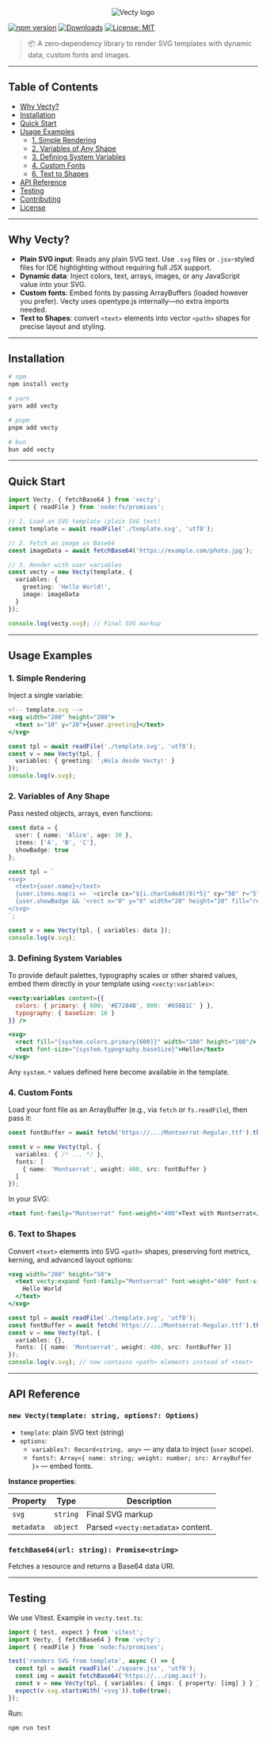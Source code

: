 <p align="center">
  <picture>
    <source media="(prefers-color-scheme: dark)" srcset="https://github.com/user-attachments/assets/5859849e-c6ba-4a7e-9ca7-4537bdae6717">
    <source media="(prefers-color-scheme: light)" srcset="https://github.com/user-attachments/assets/da84874f-f806-4172-bfa5-f38cd15ebb46">
    <img src="https://github.com/user-attachments/assets/da84874f-f806-4172-bfa5-f38cd15ebb46" alt="Vecty logo">
  </picture>
</p>

[![npm version](https://img.shields.io/npm/v/vecty.svg)](https://www.npmjs.com/package/vecty) [![Downloads](https://img.shields.io/npm/dm/vecty.svg)](https://www.npmjs.com/package/vecty) [![License: MIT](https://img.shields.io/badge/License-MIT-blue.svg)](LICENSE)

> 📦 A zero‑dependency library to render SVG templates with dynamic data, custom fonts and images.

---

## Table of Contents

- [Why Vecty?](#why-vecty)
- [Installation](#installation)
- [Quick Start](#quick-start)
- [Usage Examples](#usage-examples)
  - [1. Simple Rendering](#1-simple-rendering)
  - [2. Variables of Any Shape](#2-variables-of-any-shape)
  - [3. Defining System Variables](#3-defining-system-variables)
  - [4. Custom Fonts](#4-custom-fonts)
  - [6. Text to Shapes](#6-text-to-shapes)
- [API Reference](#api-reference)
- [Testing](#testing)
- [Contributing](#contributing)
- [License](#license)

---

## Why Vecty?

- **Plain SVG input**: Reads any plain SVG text. Use `.svg` files or `.jsx`-styled files for IDE highlighting without requiring full JSX support.
- **Dynamic data**: Inject colors, text, arrays, images, or any JavaScript value into your SVG.
- **Custom fonts**: Embed fonts by passing ArrayBuffers (loaded however you prefer). Vecty uses opentype.js internally—no extra imports needed.
- **Text to Shapes**: convert `<text>` elements into vector `<path>` shapes for precise layout and styling.

---

## Installation

```bash
# npm
npm install vecty

# yarn
yarn add vecty

# pnpm
pnpm add vecty

# bun
bun add vecty
```

---

## Quick Start

```ts
import Vecty, { fetchBase64 } from 'vecty';
import { readFile } from 'node:fs/promises';

// 1. Load an SVG template (plain SVG text)
const template = await readFile('./template.svg', 'utf8');

// 2. Fetch an image as Base64
const imageData = await fetchBase64('https://example.com/photo.jpg');

// 3. Render with user variables
const vecty = new Vecty(template, {
  variables: {
    greeting: 'Hello World!',
    image: imageData
  }
});

console.log(vecty.svg); // Final SVG markup
```

---

## Usage Examples

### 1. Simple Rendering

Inject a single variable:

```jsx
<!-- template.svg -->
<svg width="200" height="200">
  <text x="10" y="20">{user.greeting}</text>
</svg>
```

```ts
const tpl = await readFile('./template.svg', 'utf8');
const v = new Vecty(tpl, {
  variables: { greeting: '¡Hola desde Vecty!' }
});
console.log(v.svg);
```

### 2. Variables of Any Shape

Pass nested objects, arrays, even functions:

```ts
const data = {
  user: { name: 'Alice', age: 30 },
  items: ['A', 'B', 'C'],
  showBadge: true
};

const tpl = `
<svg>
  <text>{user.name}</text>
  {user.items.map(i => `<circle cx="${i.charCodeAt(0)*5}" cy="50" r="5"/>`).join('')}
  {user.showBadge && '<rect x="0" y="0" width="20" height="20" fill="red"/>'}
</svg>
`;

const v = new Vecty(tpl, { variables: data });
console.log(v.svg);
```

### 3. Defining System Variables

To provide default palettes, typography scales or other shared values, embed them directly in your template using `<vecty:variables>`:

```jsx
<vecty:variables content={{
  colors: { primary: { 600: '#E7284B', 800: '#650B1C' } },
  typography: { baseSize: 16 }
}} />

<svg>
  <rect fill="{system.colors.primary[600]}" width="100" height="100"/>
  <text font-size="{system.typography.baseSize}">Hello</text>
</svg>
```

Any `system.*` values defined here become available in the template.

### 4. Custom Fonts

Load your font file as an ArrayBuffer (e.g., via `fetch` or `fs.readFile`), then pass it:

```ts
const fontBuffer = await fetch('https://.../Montserrat-Regular.ttf').then(r => r.arrayBuffer());

const v = new Vecty(tpl, {
  variables: { /* ... */ },
  fonts: [
    { name: 'Montserrat', weight: 400, src: fontBuffer }
  ]
});
```

In your SVG:

```jsx
<text font-family="Montserrat" font-weight="400">Text with Montserrat</text>
```

### 6. Text to Shapes

Convert `<text>` elements into SVG `<path>` shapes, preserving font metrics, kerning, and advanced layout options:

```jsx
<svg width="200" height="50">
  <text vecty:expand font-family="Montserrat" font-weight="400" font-size="40" letter-spacing="1" vecty:box="0 0 200 50">
    Hello World
  </text>
</svg>
```

```ts
const tpl = await readFile('./template.svg', 'utf8');
const fontBuffer = await fetch('https://.../Montserrat-Regular.ttf').then(r => r.arrayBuffer());
const v = new Vecty(tpl, {
  variables: {},
  fonts: [{ name: 'Montserrat', weight: 400, src: fontBuffer }]
});
console.log(v.svg); // now contains <path> elements instead of <text>
```

---

## API Reference

### `new Vecty(template: string, options?: Options)`

- `template`: plain SVG text (string)
- `options`:
  - `variables?: Record<string, any>` — any data to inject (`user` scope).
  - `fonts?: Array<{ name: string; weight: number; src: ArrayBuffer }>` — embed fonts.

**Instance properties**:

| Property   | Type     | Description                        |
| ---------- | -------- | ---------------------------------- |
| `svg`      | `string` | Final SVG markup                   |
| `metadata` | `object` | Parsed `<vecty:metadata>` content. |

### `fetchBase64(url: string): Promise<string>`

Fetches a resource and returns a Base64 data URI.

---

## Testing

We use Vitest. Example in `vecty.test.ts`:

```ts
import { test, expect } from 'vitest';
import Vecty, { fetchBase64 } from 'vecty';
import { readFile } from 'node:fs/promises';

test('renders SVG from template', async () => {
  const tpl = await readFile('./square.jsx', 'utf8');
  const img = await fetchBase64('https://.../img.avif');
  const v = new Vecty(tpl, { variables: { imgs: { property: [img] } } });
  expect(v.svg.startsWith('<svg')).toBe(true);
});
```

Run:

```bash
npm run test
```